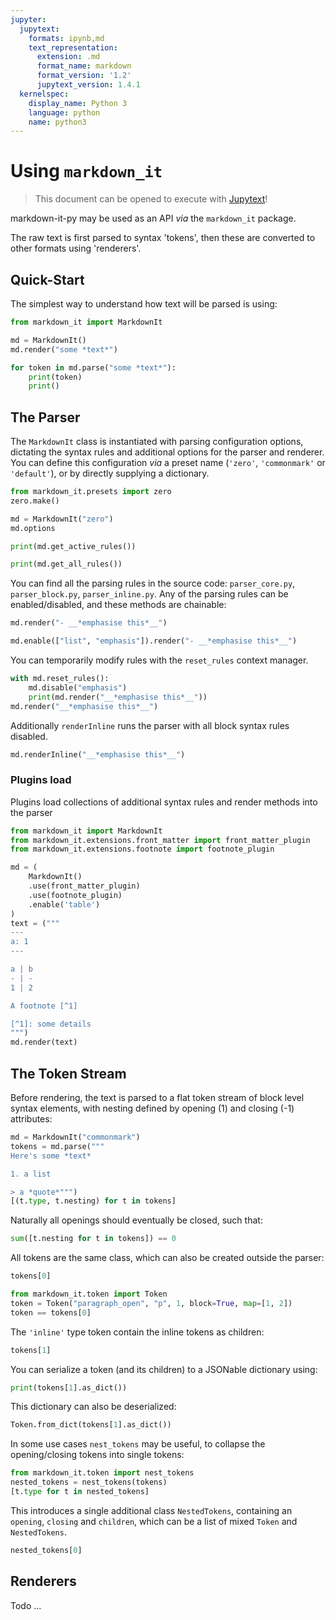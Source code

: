 ```yaml
---
jupyter:
  jupytext:
    formats: ipynb,md
    text_representation:
      extension: .md
      format_name: markdown
      format_version: '1.2'
      jupytext_version: 1.4.1
  kernelspec:
    display_name: Python 3
    language: python
    name: python3
---
```


# Using `markdown_it`

> This document can be opened to execute with [Jupytext](https://jupytext.readthedocs.io)!

markdown-it-py may be used as an API *via* the `markdown_it` package.

The raw text is first parsed to syntax 'tokens',
then these are converted to other formats using 'renderers'.


## Quick-Start

The simplest way to understand how text will be parsed is using:

```python
from markdown_it import MarkdownIt
```

```python
md = MarkdownIt()
md.render("some *text*")
```

```python
for token in md.parse("some *text*"):
    print(token)
    print()
```

## The Parser


The `MarkdownIt` class is instantiated with parsing configuration options,
dictating the syntax rules and additional options for the parser and renderer.
You can define this configuration *via* a preset name (`'zero'`, `'commonmark'` or `'default'`),
or by directly supplying a dictionary.

```python
from markdown_it.presets import zero
zero.make()
```

```python
md = MarkdownIt("zero")
md.options
```

```python
print(md.get_active_rules())
```

```python
print(md.get_all_rules())
```

You can find all the parsing rules in the source code:
`parser_core.py`, `parser_block.py`,
`parser_inline.py`.
Any of the parsing rules can be enabled/disabled, and these methods are chainable:

```python
md.render("- __*emphasise this*__")
```

```python
md.enable(["list", "emphasis"]).render("- __*emphasise this*__")
```

You can temporarily modify rules with the `reset_rules` context manager.

```python
with md.reset_rules():
    md.disable("emphasis")
    print(md.render("__*emphasise this*__"))
md.render("__*emphasise this*__")
```

Additionally `renderInline` runs the parser with all block syntax rules disabled.

```python
md.renderInline("__*emphasise this*__")
```


### Plugins load

Plugins load collections of additional syntax rules and render methods into the parser

```python
from markdown_it import MarkdownIt
from markdown_it.extensions.front_matter import front_matter_plugin
from markdown_it.extensions.footnote import footnote_plugin

md = (
    MarkdownIt()
    .use(front_matter_plugin)
    .use(footnote_plugin)
    .enable('table')
)
text = ("""
---
a: 1
---

a | b
- | -
1 | 2

A footnote [^1]

[^1]: some details
""")
md.render(text)
```


## The Token Stream




Before rendering, the text is parsed to a flat token stream of block level syntax elements, with nesting defined by opening (1) and closing (-1) attributes:

```python
md = MarkdownIt("commonmark")
tokens = md.parse("""
Here's some *text*

1. a list

> a *quote*""")
[(t.type, t.nesting) for t in tokens]
```

Naturally all openings should eventually be closed,
such that:

```python
sum([t.nesting for t in tokens]) == 0
```

All tokens are the same class, which can also be created outside the parser:

```python
tokens[0]
```

```python
from markdown_it.token import Token
token = Token("paragraph_open", "p", 1, block=True, map=[1, 2])
token == tokens[0]
```

The `'inline'` type token contain the inline tokens as children:

```python
tokens[1]
```

You can serialize a token (and its children) to a JSONable dictionary using:

```python
print(tokens[1].as_dict())
```

This dictionary can also be deserialized:

```python
Token.from_dict(tokens[1].as_dict())
```

In some use cases `nest_tokens` may be useful, to collapse the opening/closing tokens into single tokens:

```python
from markdown_it.token import nest_tokens
nested_tokens = nest_tokens(tokens)
[t.type for t in nested_tokens]
```

This introduces a single additional class `NestedTokens`,
containing an `opening`, `closing` and `children`, which can be a list of mixed
`Token` and `NestedTokens`.

```python
nested_tokens[0]
```

## Renderers


Todo ...
